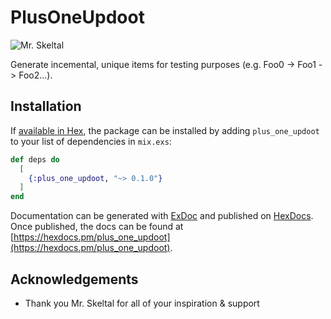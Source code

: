 # PlusOneUpdoot

<img src="https://i.imgur.com/23YyM4E.gif" alt="Mr. Skeltal" />

Generate incemental, unique items for testing purposes (e.g. Foo0 -> Foo1 -> Foo2...).

## Installation

If [available in Hex](https://hex.pm/docs/publish), the package can be installed
by adding `plus_one_updoot` to your list of dependencies in `mix.exs`:

```elixir
def deps do
  [
    {:plus_one_updoot, "~> 0.1.0"}
  ]
end
```

Documentation can be generated with [ExDoc](https://github.com/elixir-lang/ex_doc)
and published on [HexDocs](https://hexdocs.pm). Once published, the docs can
be found at [https://hexdocs.pm/plus_one_updoot](https://hexdocs.pm/plus_one_updoot).

## Acknowledgements 

- Thank you Mr. Skeltal for all of your inspiration & support
